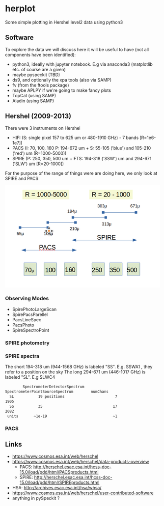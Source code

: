 # herplot

Some simple plotting in Hershel level2 data using python3

## Software

To explore the data we will discuss here it will be useful to have (not all components have been identified):

   * python3, ideally with jupyter notebook. E.g via anaconda3 (matplotlib etc. of course are a given)
   * maybe pyspeckit (TBD)
   * ds9, and optionally the xpa tools (also via SAMP)
   * fv (from the ftools package)
   * maybe APLPY if we're going to make fancy plots
   * TopCat (using SAMP)
   * Aladin (using SAMP)

## Hershel (2009-2013)

There were 3 instruments on Hershel

* HIFI (S: single pixel  157 to 625 um or 480-1910 GHz)  - 7 bands [R=1e6-1e7])
* PACS (I: 70, 100, 160   P: 194-672 um    + S:  55-105 ('blue') and 105-210 ('red') um (R=1000-5000))
* SPIRE (P: 250, 350, 500 um + FTS:  194-318 ('SSW') um  and 294-671 ('SLW') um [R=20-1000])

For the purpose of the range of things were are doing here, we only look at SPIRE and PACS

![pacs and spire](pacs+spire.png)

### Observing Modes

* SpirePhotoLargeScan
* SpirePacsParellel
* PacsLineSpec
* PacsPhoto
* SpireSpectroPoint


### SPIRE photometry


### SPIRE spectra


The short 194-318 um (944-1568 GHz) is labeled "SS".  E.g. SSWA1 , they refer to a position on the sky
The long  294-671 um (446-1017 GHz) is labeled "SL".  E.g  SLWC4


            SpectrometerDetectorSpectrum     SpectrometerPointSourceSpectrum        numChans
      SL           19 positions                       7                               1905
      SS           35                                17                               2082
     units       ~1e-19                              ~1



### PACS

## Links

* https://www.cosmos.esa.int/web/herschel
* https://www.cosmos.esa.int/web/herschel/data-products-overview
  * PACS: http://herschel.esac.esa.int/hcss-doc-15.0/load/pdd/html/PACSproducts.html
  * SPIRE: http://herschel.esac.esa.int/hcss-doc-15.0/load/pdd/html/SPIREproducts.html
* HSA: http://archives.esac.esa.int/hsa/whsa/
* https://www.cosmos.esa.int/web/herschel/user-contributed-software
* anything in pySpeckit ?
